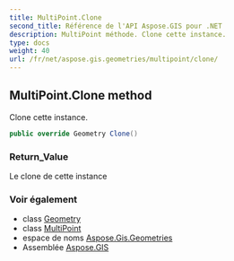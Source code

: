 ```yaml
---
title: MultiPoint.Clone
second_title: Référence de l'API Aspose.GIS pour .NET
description: MultiPoint méthode. Clone cette instance.
type: docs
weight: 40
url: /fr/net/aspose.gis.geometries/multipoint/clone/
---
```

## MultiPoint.Clone method

Clone cette instance.

```csharp
public override Geometry Clone()
```

### Return_Value

Le clone de cette instance

### Voir également

* class [Geometry](../../geometry/)
* class [MultiPoint](../)
* espace de noms [Aspose.Gis.Geometries](../../multipoint/)
* Assemblée [Aspose.GIS](../../../)


